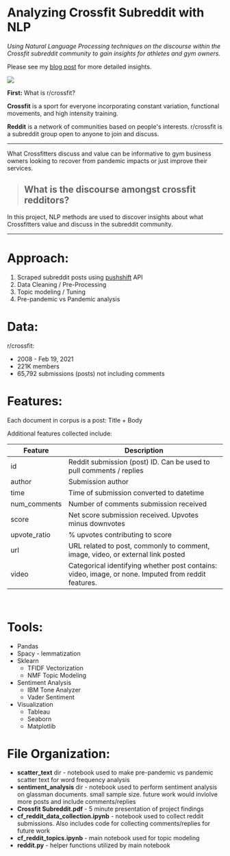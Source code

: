 # Analyzing Crossfit Subreddit with NLP

*Using Natural Language Processing techniques on the discourse within the Crossfit subreddit community to gain insights for athletes and gym owners.*

Please see my [blog post](https://gretteljuarez.medium.com/analyzing-crossfit-subreddit-with-nlp-4a4e9f008518) for more detailed insights.

![](garage_gym.png)

**First:** What is r/crossfit?

**Crossfit** is a sport for everyone incorporating constant variation, functional movements, and high intensity training.

**Reddit** is a network of communities based on people's interests. r/crossfit is a subreddit group open to anyone to join and discuss.

---

What Crossfitters discuss and value can be informative to gym business owners looking to recover from pandemic impacts or just improve their services.

>## What is the discourse amongst crossfit redditors?


In this project, NLP methods are used to discover insights about what Crossfitters value and discuss in the subreddit community.


---
# Approach:

1. Scraped subreddit posts using [pushshift](https://www.reddit.com/r/pushshift/comments/bcxguf/new_to_pushshift_read_this_faq/) API
2. Data Cleaning / Pre-Processing
4. Topic modeling / Tuning
4. Pre-pandemic vs Pandemic analysis

# Data:

r/crossfit:
- 2008 - Feb 19, 2021
- 221K members
- 65,792 submissions (posts) not including comments

# Features:

Each document in corpus is a post: Title + Body

Additional features collected include:

| Feature | Description
| --------------- | --------------
| id | Reddit submission (post) ID. Can be used to pull comments / replies
| author | Submission author
| time | Time of submission converted to datetime
| num_comments | Number of comments submission received
| score | Net score submission received. Upvotes minus downvotes
| upvote_ratio | % upvotes contributing to score
| url | URL related to post, commonly to comment, image, video, or external link posted
| video | Categorical identifying whether post contains: video, image, or none. Imputed from reddit features.
<br/>

# Tools:

- Pandas
- Spacy - lemmatization
- Sklearn
    - TFIDF Vectorization
    - NMF Topic Modeling
- Sentiment Analysis
    - IBM Tone Analyzer
    - Vader Sentiment
- Visualization
    - Tableau
    - Seaborn
    - Matplotlib

# File Organization:
- **scatter_text** dir - notebook used to make pre-pandemic vs pandemic scatter text for word frequency analysis
- **sentiment_analysis** dir - notebook used to perform sentiment analysis on glassman documents. small sample size. future work would invlolve more posts and include comments/replies
- **Crossfit Subreddit.pdf** - 5 minute presentation of project findings
- **cf_reddit_data_collection.ipynb** - notebook used to collect reddit submissions. Also includes code for collecting comments/replies for future work
- **cf_reddit_topics.ipynb** - main notebook used for topic modeling
- **reddit.py** - helper functions utilized by main notebook


